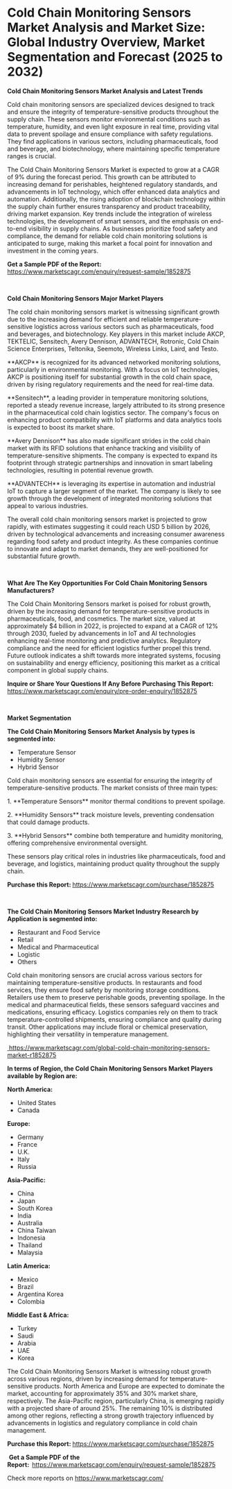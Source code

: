 <p><h1>Cold Chain Monitoring Sensors Market Analysis and Market Size: Global Industry Overview, Market Segmentation and Forecast (2025 to 2032)</h1></p><p><strong>Cold Chain Monitoring Sensors Market Analysis and Latest Trends</strong></p>
<p><p>Cold chain monitoring sensors are specialized devices designed to track and ensure the integrity of temperature-sensitive products throughout the supply chain. These sensors monitor environmental conditions such as temperature, humidity, and even light exposure in real time, providing vital data to prevent spoilage and ensure compliance with safety regulations. They find applications in various sectors, including pharmaceuticals, food and beverage, and biotechnology, where maintaining specific temperature ranges is crucial.</p><p>The Cold Chain Monitoring Sensors Market is expected to grow at a CAGR of 9% during the forecast period. This growth can be attributed to increasing demand for perishables, heightened regulatory standards, and advancements in IoT technology, which offer enhanced data analytics and automation. Additionally, the rising adoption of blockchain technology within the supply chain further ensures transparency and product traceability, driving market expansion. Key trends include the integration of wireless technologies, the development of smart sensors, and the emphasis on end-to-end visibility in supply chains. As businesses prioritize food safety and compliance, the demand for reliable cold chain monitoring solutions is anticipated to surge, making this market a focal point for innovation and investment in the coming years.</p></p>
<p><strong>Get a Sample PDF of the Report:&nbsp;</strong> <a href="https://www.marketscagr.com/enquiry/request-sample/1852875?utm_campaign=2482&utm_medium=2&utm_source=Github&utm_content=ia&utm_term=07042025&utm_id=cold-chain-monitoring-sensors">https://www.marketscagr.com/enquiry/request-sample/1852875</a></p>
<p>&nbsp;</p>
<p><strong>Cold Chain Monitoring Sensors Major Market Players</strong></p>
<p><p>The cold chain monitoring sensors market is witnessing significant growth due to the increasing demand for efficient and reliable temperature-sensitive logistics across various sectors such as pharmaceuticals, food and beverages, and biotechnology. Key players in this market include AKCP, TEKTELIC, Sensitech, Avery Dennison, ADVANTECH, Rotronic, Cold Chain Science Enterprises, Teltonika, Seemoto, Wireless Links, Laird, and Testo.</p><p>**AKCP** is recognized for its advanced networked monitoring solutions, particularly in environmental monitoring. With a focus on IoT technologies, AKCP is positioning itself for substantial growth in the cold chain space, driven by rising regulatory requirements and the need for real-time data.</p><p>**Sensitech**, a leading provider in temperature monitoring solutions, reported a steady revenue increase, largely attributed to its strong presence in the pharmaceutical cold chain logistics sector. The company's focus on enhancing product compatibility with IoT platforms and data analytics tools is expected to boost its market share.</p><p>**Avery Dennison** has also made significant strides in the cold chain market with its RFID solutions that enhance tracking and visibility of temperature-sensitive shipments. The company is expected to expand its footprint through strategic partnerships and innovation in smart labeling technologies, resulting in potential revenue growth.</p><p>**ADVANTECH** is leveraging its expertise in automation and industrial IoT to capture a larger segment of the market. The company is likely to see growth through the development of integrated monitoring solutions that appeal to various industries.</p><p>The overall cold chain monitoring sensors market is projected to grow rapidly, with estimates suggesting it could reach USD 5 billion by 2026, driven by technological advancements and increasing consumer awareness regarding food safety and product integrity. As these companies continue to innovate and adapt to market demands, they are well-positioned for substantial future growth.</p></p>
<p>&nbsp;</p>
<p><strong>What Are The Key Opportunities For Cold Chain Monitoring Sensors Manufacturers?</strong></p>
<p><p>The Cold Chain Monitoring Sensors market is poised for robust growth, driven by the increasing demand for temperature-sensitive products in pharmaceuticals, food, and cosmetics. The market size, valued at approximately $4 billion in 2022, is projected to expand at a CAGR of 12% through 2030, fueled by advancements in IoT and AI technologies enhancing real-time monitoring and predictive analytics. Regulatory compliance and the need for efficient logistics further propel this trend. Future outlook indicates a shift towards more integrated systems, focusing on sustainability and energy efficiency, positioning this market as a critical component in global supply chains.</p></p>
<p><strong>Inquire or Share Your Questions If Any Before Purchasing This Report:</strong> <a href="https://www.marketscagr.com/enquiry/pre-order-enquiry/1852875?utm_campaign=2482&utm_medium=2&utm_source=Github&utm_content=ia&utm_term=07042025&utm_id=cold-chain-monitoring-sensors">https://www.marketscagr.com/enquiry/pre-order-enquiry/1852875</a></p>
<p>&nbsp;</p>
<p><strong>Market Segmentation</strong></p>
<p><strong>The Cold Chain Monitoring Sensors Market Analysis by types is segmented into:</strong></p>
<p><ul><li>Temperature Sensor</li><li>Humidity Sensor</li><li>Hybrid Sensor</li></ul></p>
<p><p>Cold chain monitoring sensors are essential for ensuring the integrity of temperature-sensitive products. The market consists of three main types: </p><p>1. **Temperature Sensors** monitor thermal conditions to prevent spoilage. </p><p>2. **Humidity Sensors** track moisture levels, preventing condensation that could damage products. </p><p>3. **Hybrid Sensors** combine both temperature and humidity monitoring, offering comprehensive environmental oversight. </p><p>These sensors play critical roles in industries like pharmaceuticals, food and beverage, and logistics, maintaining product quality throughout the supply chain.</p></p>
<p><strong>Purchase this Report:&nbsp;</strong><a href="https://www.marketscagr.com/purchase/1852875?utm_campaign=2482&utm_medium=2&utm_source=Github&utm_content=ia&utm_term=07042025&utm_id=cold-chain-monitoring-sensors">https://www.marketscagr.com/purchase/1852875</a></p>
<p>&nbsp;</p>
<p><strong>The Cold Chain Monitoring Sensors Market Industry Research by Application is segmented into:</strong></p>
<p><ul><li>Restaurant and Food Service</li><li>Retail</li><li>Medical and Pharmaceutical</li><li>Logistic</li><li>Others</li></ul></p>
<p><p>Cold chain monitoring sensors are crucial across various sectors for maintaining temperature-sensitive products. In restaurants and food services, they ensure food safety by monitoring storage conditions. Retailers use them to preserve perishable goods, preventing spoilage. In the medical and pharmaceutical fields, these sensors safeguard vaccines and medications, ensuring efficacy. Logistics companies rely on them to track temperature-controlled shipments, ensuring compliance and quality during transit. Other applications may include floral or chemical preservation, highlighting their versatility in temperature management.</p></p>
<p><a href="https://www.marketscagr.com/global-cold-chain-monitoring-sensors-market-r1852875?utm_campaign=2482&utm_medium=2&utm_source=Github&utm_content=ia&utm_term=07042025&utm_id=cold-chain-monitoring-sensors">&nbsp;https://www.marketscagr.com/global-cold-chain-monitoring-sensors-market-r1852875</a></p>
<p><strong>In terms of Region, the Cold Chain Monitoring Sensors Market Players available by Region are:</strong></p>
<p>
    <p> <strong> North America: </strong>
        <ul>
            <li>United States</li>
            <li>Canada</li>
        </ul>
        </p> 
    <p> <strong> Europe: </strong>
        <ul>
            <li>Germany</li>
            <li>France</li>
            <li>U.K.</li>
            <li>Italy</li>
            <li>Russia</li>
        </ul>
        </p> 
    <p> <strong> Asia-Pacific: </strong>
        <ul>
            <li>China</li>
            <li>Japan</li>
            <li>South Korea</li>
            <li>India</li>
            <li>Australia</li>
            <li>China Taiwan</li>
            <li>Indonesia</li>
            <li>Thailand</li>
            <li>Malaysia</li>
        </ul>
        </p> 
    <p> <strong> Latin America: </strong>
        <ul>
            <li>Mexico</li>
            <li>Brazil</li>
            <li>Argentina Korea</li>
            <li>Colombia</li>
        </ul>
        </p> 
    <p> <strong> Middle East & Africa: </strong>
        <ul>
            <li>Turkey</li>
            <li>Saudi</li>
            <li>Arabia</li>
            <li>UAE</li>
            <li>Korea</li>
        </ul>
    </p>
    </p>
<p><p>The Cold Chain Monitoring Sensors Market is witnessing robust growth across various regions, driven by increasing demand for temperature-sensitive products. North America and Europe are expected to dominate the market, accounting for approximately 35% and 30% market share, respectively. The Asia-Pacific region, particularly China, is emerging rapidly with a projected share of around 25%. The remaining 10% is distributed among other regions, reflecting a strong growth trajectory influenced by advancements in logistics and regulatory compliance in cold chain management.</p></p>
<p><strong>Purchase this Report: </strong><a href="https://www.marketscagr.com/purchase/1852875?utm_campaign=2482&utm_medium=2&utm_source=Github&utm_content=ia&utm_term=07042025&utm_id=cold-chain-monitoring-sensors">https://www.marketscagr.com/purchase/1852875</a></p>
<p>&nbsp;<strong>Get a Sample PDF of the Report:&nbsp;&nbsp;</strong><a href="https://www.marketscagr.com/enquiry/request-sample/1852875?utm_campaign=2482&utm_medium=2&utm_source=Github&utm_content=ia&utm_term=07042025&utm_id=cold-chain-monitoring-sensors">https://www.marketscagr.com/enquiry/request-sample/1852875</a></p>
<p><strong></strong></p>
<p>Check more reports on <a href="https://www.marketscagr.com/?utm_campaign=2482&utm_medium=2&utm_source=Github&utm_content=ia&utm_term=07042025&utm_id=cold-chain-monitoring-sensors">https://www.marketscagr.com/</a></p>